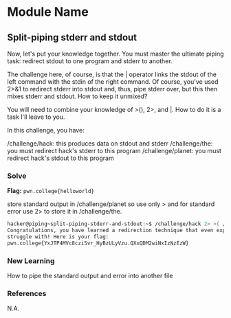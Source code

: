 # Module Name

## Split-piping stderr and stdout

Now, let's put your knowledge together. You must master the ultimate piping task: redirect stdout to one program and stderr to another.

The challenge here, of course, is that the | operator links the stdout of the left command with the stdin of the right command. Of course, you've used 2>&1 to redirect stderr into stdout and, thus, pipe stderr over, but this then mixes stderr and stdout. How to keep it unmixed?

You will need to combine your knowledge of >(), 2>, and |. How to do it is a task I'll leave to you.

In this challenge, you have:

/challenge/hack: this produces data on stdout and stderr
/challenge/the: you must redirect hack's stderr to this program
/challenge/planet: you must redirect hack's stdout to this program

### Solve
**Flag:** `pwn.college{helloworld}`

store standard output in /challenge/planet so use only > and for standard error use 2> to store it in /challenge/the.

```bash
hacker@piping~split-piping-stderr-and-stdout:~$ /challenge/hack 2> >( /challenge/the ) | /challenge/planet
Congratulations, you have learned a redirection technique that even experts
struggle with! Here is your flag:
pwn.college{YxJTP4MVc8cziSvr_HyBzULyVzu.QXxQDM2wiNxIzNzEzW}

```

### New Learning
How to pipe the standard output and error into another file

### References 
N.A.
